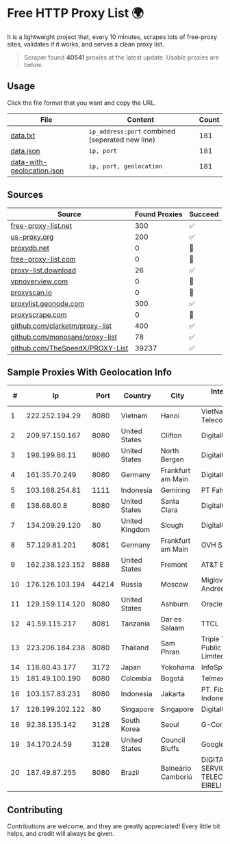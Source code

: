 
# Free HTTP Proxy List 🌍

It is a lightweight project that, every 10 minutes, scrapes lots of free-proxy sites, validates if it works, and serves a clean proxy list.


> Scraper found **40541** proxies at the latest update. Usable proxies are below.

## Usage

Click the file format that you want and copy the URL.


|File|Content|Count|
|----|-------|-----|
|[data.txt](https://raw.githubusercontent.com/themiralay/Proxy-List-World/master/data.txt)|`ip_address:port` combined (seperated new line)|181|
|[data.json](https://raw.githubusercontent.com/themiralay/Proxy-List-World/master/data.json)|`ip, port`|181|
|[data-with-geolocation.json](https://raw.githubusercontent.com/themiralay/Proxy-List-World/master/data-with-geolocation.json)|`ip, port, geolocation`|181|

## Sources

|Source|Found Proxies|Succeed|
|------|-------------|-------|
|[free-proxy-list.net](https://free-proxy-list.net)|300|✅|
|[us-proxy.org](https://www.us-proxy.org)|200|✅|
|[proxydb.net](http://proxydb.net)|0|🚫|
|[free-proxy-list.com](https://free-proxy-list.com/?page=&port=&type%5B%5D=http&type%5B%5D=https&up_time=0&search=Search)|0|🚫|
|[proxy-list.download](https://www.proxy-list.download/HTTP)|26|✅|
|[vpnoverview.com](https://vpnoverview.com/privacy/anonymous-browsing/free-proxy-servers)|0|🚫|
|[proxyscan.io](https://www.proxyscan.io)|0|🚫|
|[proxylist.geonode.com](https://proxylist.geonode.com/api/proxy-list?limit=300&page=1&sort_by=lastChecked&sort_type=desc&protocols=http,https)|300|✅|
|[proxyscrape.com](https://api.proxyscrape.com/v2/?request=displayproxies&protocol=http&timeout=10000&country=all&ssl=all&anonymity=all)|0|🚫|
|[github.com/clarketm/proxy-list](https://raw.githubusercontent.com/clarketm/proxy-list/master/proxy-list-raw.txt)|400|✅|
|[github.com/monosans/proxy-list](https://raw.githubusercontent.com/monosans/proxy-list/main/proxies/http.txt)|78|✅|
|[github.com/TheSpeedX/PROXY-List](https://raw.githubusercontent.com/TheSpeedX/PROXY-List/master/http.txt)|39237|✅|


## Sample Proxies With Geolocation Info

|#|Ip|Port|Country|City|Internet Service Provider|
|-|--|----|-------|----|-------------------------|
|1|222.252.194.29|8080|Vietnam|Hanoi|VietNam Post and Telecom Corporation|
|2|209.97.150.167|8080|United States|Clifton|DigitalOcean, LLC|
|3|198.199.86.11|8080|United States|North Bergen|DigitalOcean, LLC|
|4|161.35.70.249|8080|Germany|Frankfurt am Main|DigitalOcean, LLC|
|5|103.168.254.81|1111|Indonesia|Gemiring|PT Fahasa Tri Data|
|6|138.68.60.8|8080|United States|Santa Clara|DigitalOcean, LLC|
|7|134.209.29.120|80|United Kingdom|Slough|DigitalOcean, LLC|
|8|57.129.81.201|8081|Germany|Frankfurt am Main|OVH SAS|
|9|162.238.123.152|8888|United States|Fremont|AT&T Enterprises, LLC|
|10|176.126.103.194|44214|Russia|Moscow|Miglovets Egor Andreevich|
|11|129.159.114.120|8080|United States|Ashburn|Oracle Corporation|
|12|41.59.115.217|8081|Tanzania|Dar es Salaam|TTCL|
|13|223.206.184.238|8080|Thailand|Sam Phran|Triple T Broadband Public Company Limited|
|14|116.80.43.177|3172|Japan|Yokohama|InfoSphere|
|15|181.49.100.190|8080|Colombia|Bogotá|Telmex Colombia S.A.|
|16|103.157.83.231|8080|Indonesia|Jakarta|PT. Fiber Networks Indonesia|
|17|128.199.202.122|80|Singapore|Singapore|DigitalOcean, LLC|
|18|92.38.135.142|3128|South Korea|Seoul|G-Core Labs S.A.|
|19|34.170.24.59|3128|United States|Council Bluffs|Google LLC|
|20|187.49.87.255|8080|Brazil|Balneário Camboriú|DIGITAL DESIGN SERVIÇOS DE TELECOMUNICAÇÕES EIRELI|



## Contributing

Contributions are welcome, and they are greatly appreciated! Every
little bit helps, and credit will always be given.

